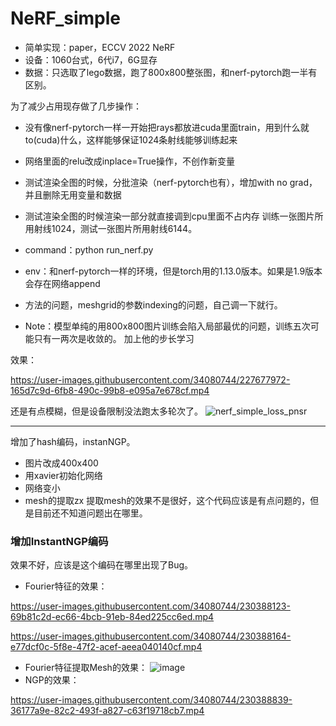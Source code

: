 # NeRF_simple
* 简单实现：paper，ECCV 2022 NeRF
* 设备：1060台式，6代i7，6G显存
* 数据：只选取了lego数据，跑了800x800整张图，和nerf-pytorch跑一半有区别。

为了减少占用现存做了几步操作：
* 没有像nerf-pytorch一样一开始把rays都放进cuda里面train，用到什么就to(cuda)什么，这样能够保证1024条射线能够训练起来
* 网络里面的relu改成inplace=True操作，不创作新变量
* 测试渲染全图的时候，分批渲染（nerf-pytorch也有），增加with no grad，并且删除无用变量和数据
* 测试渲染全图的时候渲染一部分就直接调到cpu里面不占内存
训练一张图片所用射线1024，测试一张图片所用射线6144。

* command：python run_nerf.py
* env：和nerf-pytorch一样的环境，但是torch用的1.13.0版本。如果是1.9版本会存在网络append
* 方法的问题，meshgrid的参数indexing的问题，自己调一下就行。
* Note：模型单纯的用800x800图片训练会陷入局部最优的问题，训练五次可能只有一两次是收敛的。
加上他的步长学习

效果：

https://user-images.githubusercontent.com/34080744/227677972-165d7c9d-6fb8-490c-99b8-e095a7e678cf.mp4

还是有点模糊，但是设备限制没法跑太多轮次了。
![nerf_simple_loss_pnsr](https://user-images.githubusercontent.com/34080744/227678042-040d5c10-3758-4a09-a964-a3043e0d531c.png)

***
增加了hash编码，instanNGP。
* 图片改成400x400
* 用xavier初始化网络
* 网络变小
* mesh的提取zx
提取mesh的效果不是很好，这个代码应该是有点问题的，但是目前还不知道问题出在哪里。

### 增加InstantNGP编码
效果不好，应该是这个编码在哪里出现了Bug。

* Fourier特征的效果：


https://user-images.githubusercontent.com/34080744/230388123-69b81c2d-ec66-4bcb-91eb-84ed225cc6ed.mp4



https://user-images.githubusercontent.com/34080744/230388164-e77dcf0c-5f8e-47f2-acef-aeea040140cf.mp4

* Fourier特征提取Mesh的效果：
![image](https://user-images.githubusercontent.com/34080744/230388736-b435c81a-8d9f-4467-ab32-654c44111d6a.png)
* NGP的效果：


https://user-images.githubusercontent.com/34080744/230388839-36177a9e-82c2-493f-a827-c63f19718cb7.mp4


